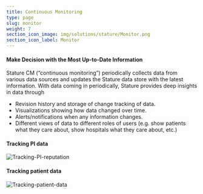 ```yaml
---
title: Continuous Monitoring
type: page
slug: monitor
weight: 7
section_icon_image: img/solutions/stature/Monitor.png
section_icon_label: Monitor
---
```


#### Make Decision with the Most Up-to-Date Information

Stature CM (“continuous monitoring”) periodically collects data from various data sources and updates the Stature data store with the latest information.
With data coming in periodically, Stature provides deep insights in data through

* Revision history and storage of change tracking of data.
* Visualizations showing how data changed over time.
* Alerts/notifications when any information changes.
* Different views of data to different roles of users (e.g. show patients what they care about, show hospitals what they care about, etc.)

#### Tracking PI data
![Tracking-PI-reputation](img/solutions/stature/Tracking-PI-reputation.jpg#center)

#### Tracking patient data

![Tracking-patient-data](img/solutions/stature/Tracking-patient-data.jpg)